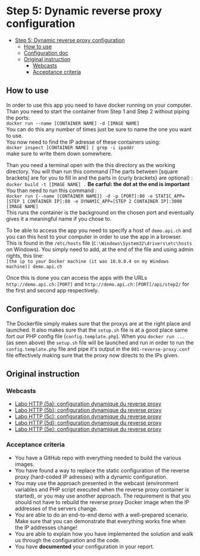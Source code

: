 # Step 5: Dynamic reverse proxy configuration

- [Step 5: Dynamic reverse proxy configuration](#step-5-dynamic-reverse-proxy-configuration)
  - [How to use](#how-to-use)
  - [Configuration doc](#configuration-doc)
  - [Original instruction](#original-instruction)
    - [Webcasts](#webcasts)
    - [Acceptance criteria](#acceptance-criteria)

## How to use

In order to use this app you need to have docker running on your computer.   Than you need to start the container from Step 1 and Step 2 without piping the ports:  
`docker run --name [CONTAINER NAME] -d [IMAGE NAME]`  
You can do this any number of times just be sure to name the one you want to use.  
You now need to find the IP adresse of these containers using:  
`docker inspect [CONTAINER NAME] | grep -i ipaddr`  
make sure to write them down somewhere.

Than you need a terminal open with the this directory as the working directory. You will than run this command (The parts between \[square brackets\] are for you to fill in and the parts in {curly brackets} are optional) :  
`docker build -t [IMAGE NAME] .` **Be carful: the dot at the end is important**  
You than need to run this command :  
`docker run {--name [CONTAINER NAME]} -d -p [PORT]:80 -e STATIC_APP=[STEP 1 CONTAINER IP]:80 -e DYNAMIC_APP=[STEP 2 CONTAINER IP]:3000 [IMAGE NAME]`  
This runs the container is the background on the chosen port and eventually gives it a meaningful name if you chose to.

To be able to access the app you need to specify a host of `demo.api.ch` and you can this host to your computer in order to use the app in a browser. This is found in the `/etc/hosts` file (`C:\Windows\System32\drivers\etc\hosts` on Windows). You simply need to add, at the end of the file and using admin rights, this line:  
`[the ip to your Docker machine (it was 10.0.0.4 on my Windows machine)] demo.api.ch`

Once this is done you can access the apps with the URLs `http://demo.api.ch:[PORT]` and `http://demo.api.ch:[PORT]/api/step2/` for the first and second app respectively.

## Configuration doc

The Dockerfile simply makes sure that the proxys are at the right place and launched. It also makes sure that the `setup.sh` file is at a good place same fort our PHP config file (`config.template.php`). When you `docker run ...` (as seen above) the `setup.sh` file will be launched and run in order to run the `config.template.php` file and pipe it's output in the `001-reverse-proxy.conf` file effectively making sure that the proxy now directs to the IPs given.

## Original instruction

### Webcasts

- [Labo HTTP (5a): configuration dynamique du reverse proxy](https://www.youtube.com/watch?v=iGl3Y27AewU)
- [Labo HTTP (5b): configuration dynamique du reverse proxy](https://www.youtube.com/watch?v=lVWLdB3y-4I)
- [Labo HTTP (5c): configuration dynamique du reverse proxy](https://www.youtube.com/watch?v=MQj-FzD-0mE)
- [Labo HTTP (5d): configuration dynamique du reverse proxy](https://www.youtube.com/watch?v=B_JpYtxoO_E)
- [Labo HTTP (5e): configuration dynamique du reverse proxy](https://www.youtube.com/watch?v=dz6GLoGou9k)

### Acceptance criteria

- You have a GitHub repo with everything needed to build the various images.
- You have found a way to replace the static configuration of the reverse proxy (hard-coded IP adresses) with a dynamic configuration.
- You may use the approach presented in the webcast (environment variables and PHP script executed when the reverse proxy container is started), or you may use another approach. The requirement is that you should not have to rebuild the reverse proxy Docker image when the IP addresses of the servers change.
- You are able to do an end-to-end demo with a well-prepared scenario. Make sure that you can demonstrate that everything works fine when the IP addresses change!
- You are able to explain how you have implemented the solution and walk us through the configuration and the code.
- You have **documented** your configuration in your report.
